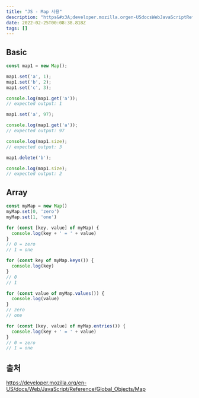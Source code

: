 ```yaml
---
title: "JS - Map 사용"
description: "https&#x3A;developer.mozilla.orgen-USdocsWebJavaScriptReferenceGlobal_ObjectsMap"
date: 2022-02-25T00:08:38.818Z
tags: []
---
```

## Basic
```js
const map1 = new Map();

map1.set('a', 1);
map1.set('b', 2);
map1.set('c', 3);

console.log(map1.get('a'));
// expected output: 1

map1.set('a', 97);

console.log(map1.get('a'));
// expected output: 97

console.log(map1.size);
// expected output: 3

map1.delete('b');

console.log(map1.size);
// expected output: 2
```
## Array
```js
const myMap = new Map()
myMap.set(0, 'zero')
myMap.set(1, 'one')

for (const [key, value] of myMap) {
  console.log(key + ' = ' + value)
}
// 0 = zero
// 1 = one

for (const key of myMap.keys()) {
  console.log(key)
}
// 0
// 1

for (const value of myMap.values()) {
  console.log(value)
}
// zero
// one

for (const [key, value] of myMap.entries()) {
  console.log(key + ' = ' + value)
}
// 0 = zero
// 1 = one
```

## 출처
https://developer.mozilla.org/en-US/docs/Web/JavaScript/Reference/Global_Objects/Map